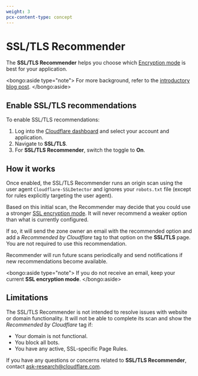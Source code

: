 ```yaml
---
weight: 3
pcx-content-type: concept
---
```


# SSL/TLS Recommender

The **SSL/TLS Recommender** helps you choose which [Encryption mode](/origin-configuration/ssl-modes) is best for your application.

<bongo:aside type="note">
For more background, refer to the [introductory blog post](https://blog.cloudflare.com/ssl-tls-recommender).
</bongo:aside>

## Enable SSL/TLS recommendations

To enable SSL/TLS recommendations:

1. Log into the [Cloudflare dashboard](https://dash.cloudflare.com) and select your account and application.
1. Navigate to **SSL/TLS**.
1. For **SSL/TLS Recommender**, switch the toggle to **On**.

## How it works

Once enabled, the SSL/TLS Recommender runs an origin scan using the user agent `Cloudflare-SSLDetector` and ignores your `robots.txt` file (except for rules explicitly targeting the user agent).

Based on this initial scan, the Recommender may decide that you could use a stronger [SSL encryption mode](/origin-configuration/ssl-modes). It will never recommend a weaker option than what is currently configured.

If so, it will send the zone owner an email with the recommended option and add a _Recommended by Cloudflare_ tag to that option on the **SSL/TLS** page. You are not required to use this recommendation.

Recommender will run future scans periodically and send notifications if new recommendations become available.

<bongo:aside type="note">
If you do not receive an email, keep your current **SSL encryption mode**.
</bongo:aside>

## Limitations

The SSL/TLS Recommender is not intended to resolve issues with website or domain functionality. It will not be able to complete its scan and show the _Recommended by Cloudflare_ tag if:

- Your domain is not functional.
- You block all bots.
- You have any active, SSL-specific Page Rules.

If you have any questions or concerns related to **SSL/TLS Recommender**, contact ask-research@cloudflare.com.
